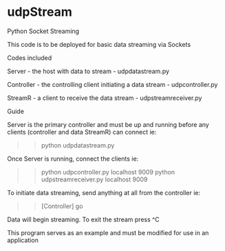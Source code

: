 # udpStream
Python Socket Streaming

This code is to be deployed for basic data streaming via Sockets



Codes included

Server - the host with data to stream - udpdatastream.py 

Controller - the controlling client initiating a data stream - udpcontroller.py 

StreamR - a client to receive the data stream - udpstreamreceiver.py 



Guide


Server is the primary controller and must be up and running before any clients (controller and data StreamR) can connect
ie:
>> python udpdatastream.py

Once Server is running, connect the clients
ie:
>> python udpcontroller.py localhost 9009
>> python udpstreamreceiver.py localhost 9009

To initiate data streaming, send anything at all from the controller
ie:
>> [Controller] go

Data will begin streaming. To exit the stream press ^C

This program serves as an example and must be modified for use in an application
